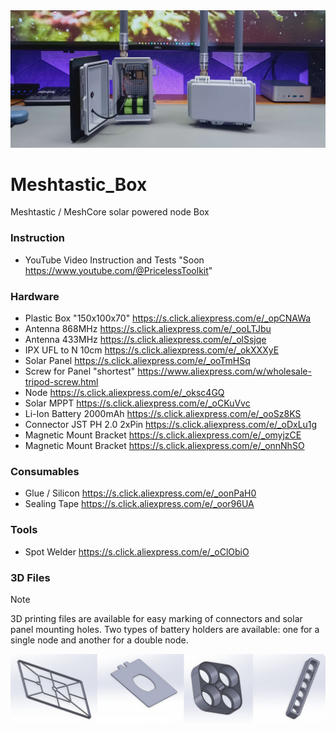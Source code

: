 <img src="https://raw.githubusercontent.com/PricelessToolkit/Meshtastic_Box/main/img/cover.jpg"/>

# Meshtastic_Box
Meshtastic / MeshCore solar powered node Box



### Instruction

- YouTube Video Instruction and Tests "Soon https://www.youtube.com/@PricelessToolkit"

### Hardware

  - Plastic Box "150x100x70" https://s.click.aliexpress.com/e/_opCNAWa
  - Antenna 868MHz https://s.click.aliexpress.com/e/_ooLTJbu
  - Antenna 433MHz https://s.click.aliexpress.com/e/_olSsjqe
  - IPX UFL to N 10cm https://s.click.aliexpress.com/e/_okXXXyE
  - Solar Panel https://s.click.aliexpress.com/e/_ooTmHSq
  - Screw for Panel "shortest" https://www.aliexpress.com/w/wholesale-tripod-screw.html
  - Node https://s.click.aliexpress.com/e/_oksc4GQ
  - Solar MPPT https://s.click.aliexpress.com/e/_oCKuVvc
  - Li-Ion Battery 2000mAh https://s.click.aliexpress.com/e/_ooSz8KS
  - Connector JST PH 2.0 2xPin https://s.click.aliexpress.com/e/_oDxLu1g
  - Magnetic Mount Bracket https://s.click.aliexpress.com/e/_omyjzCE
  - Magnetic Mount Bracket https://s.click.aliexpress.com/e/_onnNhSO


### Consumables

  - Glue / Silicon  https://s.click.aliexpress.com/e/_oonPaH0
  - Sealing Tape https://s.click.aliexpress.com/e/_oor96UA

### Tools

  - Spot Welder https://s.click.aliexpress.com/e/_oClObiO
 
### 3D Files

> [!NOTE]
> 3D printing files are available for easy marking of connectors and solar panel mounting holes. Two types of battery holders are available: one for a single node and another for a double node.
<img src="https://raw.githubusercontent.com/PricelessToolkit/Meshtastic_Box/main/img/3D_Print_Files.png" style="width: 1000px; height: auto;"/>
